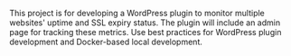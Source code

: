<!-- Use this file to provide workspace-specific custom instructions to Copilot. For more details, visit https://code.visualstudio.com/docs/copilot/copilot-customization#_use-a-githubcopilotinstructionsmd-file -->

This project is for developing a WordPress plugin to monitor multiple websites' uptime and SSL expiry status. The plugin will include an admin page for tracking these metrics. Use best practices for WordPress plugin development and Docker-based local development.
